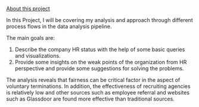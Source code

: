 <p><u>About this project</u></p>
<p>In this Project, I will be covering my analysis and approach through different process flows in the data analysis pipeline.</p>
<p>The main goals are:</p>
<ol>
<li>Describe the company HR status with the help of some basic queries and visualizations.</li>
<li>Provide some insights on the weak points of the organization from HR perspective and provide some suggestions for solving the problems.</li>
</ol>
<p>The analysis reveals that fairness can be critical factor in the aspect of voluntary terminations. In addition, the effectiveness of recruiting agencies is relatively low and other sources such as employee referral and websites such as Glassdoor are found more effective than traditional sources.</p>
